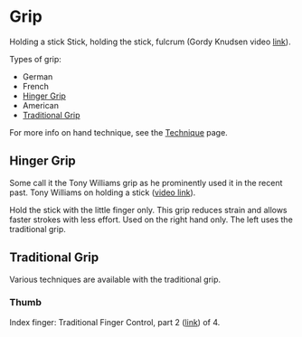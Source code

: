 # Grip

Holding a stick
Stick, holding the stick, fulcrum (Gordy Knudsen video [link](https://www.youtube.com/watch?v=4KINRsm0yhQ)).

Types of grip:

- German
- French
- [Hinger Grip](#hinger-grip)
- American
- [Traditional Grip](#traditional-grip)

For more info on hand technique, see the [Technique](technique) page.

## Hinger Grip

Some call it the Tony Williams grip as he prominently used it in the recent past.
Tony Williams on holding a stick ([video link](https://youtu.be/7x5bAyLvzoE?t=24m25s)).

Hold the stick with the little finger only. This grip reduces strain and allows faster strokes with less effort.
Used on the right hand only. The left uses the traditional grip.

## Traditional Grip

Various techniques are available with the traditional grip.

### Thumb

Index finger: Traditional Finger Control, part 2 ([link](https://www.youtube.com/watch?v=mzuwohqmQHg)) of 4.
